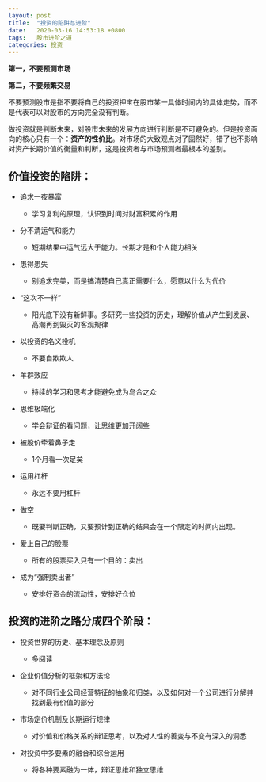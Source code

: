```yaml
---
layout: post
title:  "投资的陷阱与进阶"
date:   2020-03-16 14:53:18 +0800
tags:   股市进阶之道
categories: 投资
---
```


**第一，不要预测市场**

**第二，不要频繁交易**

不要预测股市是指不要将自己的投资押宝在股市某一具体时间内的具体走势，而不是代表可以对股市的方向完全没有判断。

做投资就是判断未来，对股市未来的发展方向进行判断是不可避免的。但是投资面向的核心只有一个：**资产的性价比**。对市场的大致观点对了固然好，错了也不影响对资产长期价值的衡量和判断，这是投资者与市场预测者最根本的差别。

## 价值投资的陷阱：

+ 追求一夜暴富
   + 学习复利的原理，认识到时间对财富积累的作用
&nbsp; 
+ 分不清运气和能力
   + 短期结果中运气远大于能力。长期才是和个人能力相关

+ 患得患失
   + 别追求完美，而是搞清楚自己真正需要什么，愿意以什么为代价

+ “这次不一样”
   + 阳光底下没有新鲜事。多研究一些投资的历史，理解价值从产生到发展、高潮再到毁灭的客观规律

+ 以投资的名义投机
   + 不要自欺欺人

+ 羊群效应
   + 持续的学习和思考才能避免成为乌合之众

+ 思维极端化
   + 学会辩证的看问题，让思维更加开阔些

+ 被股价牵着鼻子走
   + 1个月看一次足矣

+ 运用杠杆
   + 永远不要用杠杆

+ 做空
   + 既要判断正确，又要预计到正确的结果会在一个限定的时间内出现。

+ 爱上自己的股票
   + 所有的股票买入只有一个目的：卖出

+ 成为“强制卖出者”
   + 安排好资金的流动性，安排好仓位

## 投资的进阶之路分成四个阶段：

+ 投资世界的历史、基本理念及原则
   + 多阅读  
   
+ 企业价值分析的框架和方法论
   + 对不同行业公司经营特征的抽象和归类，以及如何对一个公司进行分解并找到最有价值的部分    

+ 市场定价机制及长期运行规律
   + 对价值和价格关系的辩证思考，以及对人性的善变与不变有深入的洞悉

+ 对投资中多要素的融合和综合运用
   + 将各种要素融为一体，辩证思维和独立思维